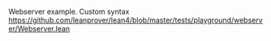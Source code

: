 
Webserver example. Custom syntax
https://github.com/leanprover/lean4/blob/master/tests/playground/webserver/Webserver.lean